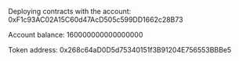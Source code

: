 Deploying contracts with the account: 0xF1c93AC02A15C60d47AcD505c599DD1662c28B73

Account balance: 160000000000000000

Token address: 0x268c64aD0D5d75340151f3B91204E756553BBBe5
